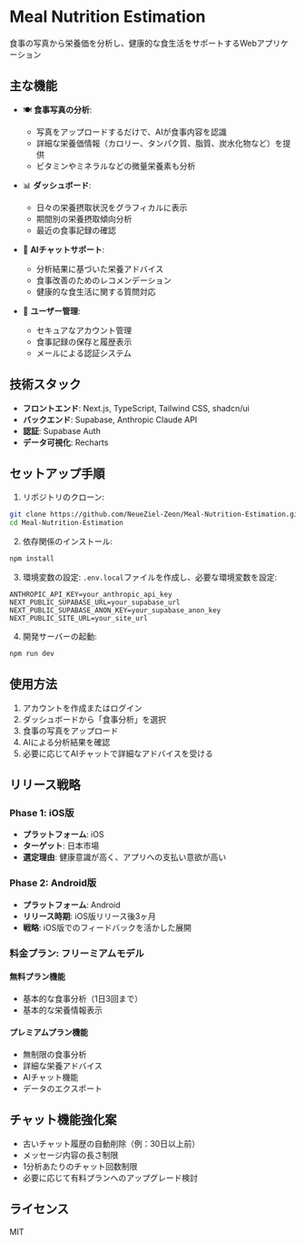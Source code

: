 # Meal Nutrition Estimation

食事の写真から栄養価を分析し、健康的な食生活をサポートするWebアプリケーション

## 主な機能

- 🍽️ **食事写真の分析**: 
  - 写真をアップロードするだけで、AIが食事内容を認識
  - 詳細な栄養価情報（カロリー、タンパク質、脂質、炭水化物など）を提供
  - ビタミンやミネラルなどの微量栄養素も分析

- 📊 **ダッシュボード**:
  - 日々の栄養摂取状況をグラフィカルに表示
  - 期間別の栄養摂取傾向分析
  - 最近の食事記録の確認

- 💬 **AIチャットサポート**:
  - 分析結果に基づいた栄養アドバイス
  - 食事改善のためのレコメンデーション
  - 健康的な食生活に関する質問対応

- 📱 **ユーザー管理**:
  - セキュアなアカウント管理
  - 食事記録の保存と履歴表示
  - メールによる認証システム

## 技術スタック

- **フロントエンド**: Next.js, TypeScript, Tailwind CSS, shadcn/ui
- **バックエンド**: Supabase, Anthropic Claude API
- **認証**: Supabase Auth
- **データ可視化**: Recharts

## セットアップ手順

1. リポジトリのクローン:
```bash
git clone https://github.com/NeueZiel-Zeon/Meal-Nutrition-Estimation.git
cd Meal-Nutrition-Estimation
```

2. 依存関係のインストール:
```bash
npm install
```

3. 環境変数の設定:
`.env.local`ファイルを作成し、必要な環境変数を設定:
```
ANTHROPIC_API_KEY=your_anthropic_api_key
NEXT_PUBLIC_SUPABASE_URL=your_supabase_url
NEXT_PUBLIC_SUPABASE_ANON_KEY=your_supabase_anon_key
NEXT_PUBLIC_SITE_URL=your_site_url
```

4. 開発サーバーの起動:
```bash
npm run dev
```

## 使用方法

1. アカウントを作成またはログイン
2. ダッシュボードから「食事分析」を選択
3. 食事の写真をアップロード
4. AIによる分析結果を確認
5. 必要に応じてAIチャットで詳細なアドバイスを受ける

## リリース戦略

### Phase 1: iOS版
- **プラットフォーム**: iOS
- **ターゲット**: 日本市場
- **選定理由**: 健康意識が高く、アプリへの支払い意欲が高い

### Phase 2: Android版
- **プラットフォーム**: Android
- **リリース時期**: iOS版リリース後3ヶ月
- **戦略**: iOS版でのフィードバックを活かした展開

### 料金プラン: フリーミアムモデル

#### 無料プラン機能
- 基本的な食事分析（1日3回まで）
- 基本的な栄養情報表示

#### プレミアムプラン機能
- 無制限の食事分析
- 詳細な栄養アドバイス
- AIチャット機能
- データのエクスポート

## チャット機能強化案
- 古いチャット履歴の自動削除（例：30日以上前）
- メッセージ内容の長さ制限
- 1分析あたりのチャット回数制限
- 必要に応じて有料プランへのアップグレード検討

## ライセンス

MIT
